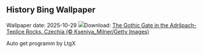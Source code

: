 ## History Bing Wallpaper
Wallpaper date: 2025-10-29
![](https://www.bing.com/th?id=OHR.TepliceRocks_EN-GB3818536107_UHD.jpg&w=1000)Download: [The Gothic Gate in the Adršpach-Teplice Rocks, Czechia (© Kseniya_Milner/Getty Images)](https://www.bing.com/th?id=OHR.TepliceRocks_EN-GB3818536107_UHD.jpg)

Auto get programm by LtgX
